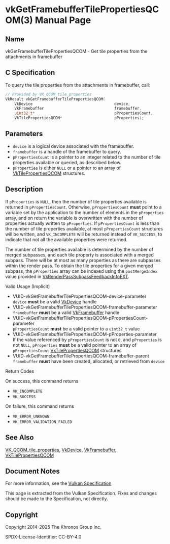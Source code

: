 # vkGetFramebufferTilePropertiesQCOM(3) Manual Page

## Name

vkGetFramebufferTilePropertiesQCOM - Get tile properties from the attachments in framebuffer



## [](#_c_specification)C Specification

To query the tile properties from the attachments in framebuffer, call:

```c++
// Provided by VK_QCOM_tile_properties
VkResult vkGetFramebufferTilePropertiesQCOM(
    VkDevice                                    device,
    VkFramebuffer                               framebuffer,
    uint32_t*                                   pPropertiesCount,
    VkTilePropertiesQCOM*                       pProperties);
```

## [](#_parameters)Parameters

- `device` is a logical device associated with the framebuffer.
- `framebuffer` is a handle of the framebuffer to query.
- `pPropertiesCount` is a pointer to an integer related to the number of tile properties available or queried, as described below.
- `pProperties` is either `NULL` or a pointer to an array of [VkTilePropertiesQCOM](https://registry.khronos.org/vulkan/specs/latest/man/html/VkTilePropertiesQCOM.html) structures.

## [](#_description)Description

If `pProperties` is `NULL`, then the number of tile properties available is returned in `pPropertiesCount`. Otherwise, `pPropertiesCount` **must** point to a variable set by the application to the number of elements in the `pProperties` array, and on return the variable is overwritten with the number of properties actually written to `pProperties`. If `pPropertiesCount` is less than the number of tile properties available, at most `pPropertiesCount` structures will be written, and `VK_INCOMPLETE` will be returned instead of `VK_SUCCESS`, to indicate that not all the available properties were returned.

The number of tile properties available is determined by the number of merged subpasses, and each tile property is associated with a merged subpass. There will be at most as many properties as there are subpasses within the render pass. To obtain the tile properties for a given merged subpass, the `pProperties` array can be indexed using the `postMergeIndex` value provided in [VkRenderPassSubpassFeedbackInfoEXT](https://registry.khronos.org/vulkan/specs/latest/man/html/VkRenderPassSubpassFeedbackInfoEXT.html).

Valid Usage (Implicit)

- [](#VUID-vkGetFramebufferTilePropertiesQCOM-device-parameter)VUID-vkGetFramebufferTilePropertiesQCOM-device-parameter  
  `device` **must** be a valid [VkDevice](https://registry.khronos.org/vulkan/specs/latest/man/html/VkDevice.html) handle
- [](#VUID-vkGetFramebufferTilePropertiesQCOM-framebuffer-parameter)VUID-vkGetFramebufferTilePropertiesQCOM-framebuffer-parameter  
  `framebuffer` **must** be a valid [VkFramebuffer](https://registry.khronos.org/vulkan/specs/latest/man/html/VkFramebuffer.html) handle
- [](#VUID-vkGetFramebufferTilePropertiesQCOM-pPropertiesCount-parameter)VUID-vkGetFramebufferTilePropertiesQCOM-pPropertiesCount-parameter  
  `pPropertiesCount` **must** be a valid pointer to a `uint32_t` value
- [](#VUID-vkGetFramebufferTilePropertiesQCOM-pProperties-parameter)VUID-vkGetFramebufferTilePropertiesQCOM-pProperties-parameter  
  If the value referenced by `pPropertiesCount` is not `0`, and `pProperties` is not `NULL`, `pProperties` **must** be a valid pointer to an array of `pPropertiesCount` [VkTilePropertiesQCOM](https://registry.khronos.org/vulkan/specs/latest/man/html/VkTilePropertiesQCOM.html) structures
- [](#VUID-vkGetFramebufferTilePropertiesQCOM-framebuffer-parent)VUID-vkGetFramebufferTilePropertiesQCOM-framebuffer-parent  
  `framebuffer` **must** have been created, allocated, or retrieved from `device`

Return Codes

On success, this command returns

- `VK_INCOMPLETE`
- `VK_SUCCESS`

On failure, this command returns

- `VK_ERROR_UNKNOWN`
- `VK_ERROR_VALIDATION_FAILED`

## [](#_see_also)See Also

[VK\_QCOM\_tile\_properties](https://registry.khronos.org/vulkan/specs/latest/man/html/VK_QCOM_tile_properties.html), [VkDevice](https://registry.khronos.org/vulkan/specs/latest/man/html/VkDevice.html), [VkFramebuffer](https://registry.khronos.org/vulkan/specs/latest/man/html/VkFramebuffer.html), [VkTilePropertiesQCOM](https://registry.khronos.org/vulkan/specs/latest/man/html/VkTilePropertiesQCOM.html)

## [](#_document_notes)Document Notes

For more information, see the [Vulkan Specification](https://registry.khronos.org/vulkan/specs/latest/html/vkspec.html#vkGetFramebufferTilePropertiesQCOM)

This page is extracted from the Vulkan Specification. Fixes and changes should be made to the Specification, not directly.

## [](#_copyright)Copyright

Copyright 2014-2025 The Khronos Group Inc.

SPDX-License-Identifier: CC-BY-4.0